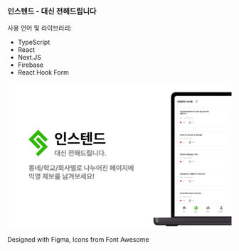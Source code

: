 ### 인스텐드 - 대신 전해드립니다
사용 언어 및 라이브러리:
- TypeScript
- React
- Next.JS
- Firebase
- React Hook Form

![인스텐드](/public/img/instend.svg)

Designed with Figma,
Icons from Font Awesome